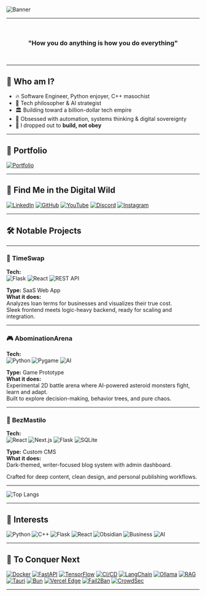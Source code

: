[//]: # (Profile picture by hcnone: https://twitter.com/hcnone)
[//]: # (Original inspiration by Rivhey: https://www.reddit.com/user/Rivhey/)

![Banner](https://github.com/user-attachments/assets/4b3c0276-e910-4309-903e-f8a2e9a3d68f)

---

</br>

<h3 align="center">
  "How you do anything is how you do everything"
</h3>

</br>

---

## 👑 Who am I?
- 🔥 Software Engineer, Python enjoyer, C++ masochist
- 🧠 Tech philosopher & AI strategist
- 🏛️ Building toward a billion-dollar tech empire
- 🐍 Obsessed with automation, systems thinking & digital sovereignty
- 🖤 I dropped out to **build, not obey**

---

## 📑 Portfolio

[![Portfolio](https://img.shields.io/badge/View%20Projects-222831?style=for-the-badge&logo=codeproject&logoColor=white)](https://your-portfolio-link.com)

---

## 🔗 Find Me in the Digital Wild
[![LinkedIn](https://img.shields.io/badge/LinkedIn-%230077B5.svg?style=for-the-badge&logo=linkedin&logoColor=white)](https://www.linkedin.com/in/xxfireboomxx)
[![GitHub](https://img.shields.io/badge/GitHub-%23181717.svg?style=for-the-badge&logo=github&logoColor=white)](https://github.com/xxfireboomxx)
[![YouTube](https://img.shields.io/badge/YouTube-%23FF0000.svg?style=for-the-badge&logo=youtube&logoColor=white)](https://www.youtube.com/@xxfireboomxx)
[![Discord](https://img.shields.io/badge/Discord-%235865F2.svg?style=for-the-badge&logo=discord&logoColor=white)](https://discord.com/users/xxfireboomxx)
[![Instagram](https://img.shields.io/badge/Instagram-%23E4405F.svg?style=for-the-badge&logo=instagram&logoColor=white)](https://instagram.com/fireboomxdd)


---

## 🛠️ Notable Projects

---

### 🚀 **TimeSwap**
**Tech:**  
![Flask](https://img.shields.io/badge/Flask-black?style=flat-square&logo=flask&logoColor=white)
![React](https://img.shields.io/badge/React-20232A?style=flat-square&logo=react&logoColor=61DAFB)
![REST API](https://img.shields.io/badge/REST%20API-4caf50?style=flat-square&logo=apachespark&logoColor=white)

**Type:** SaaS Web App  
**What it does:**  
Analyzes loan terms for businesses and visualizes their true cost.  
Sleek frontend meets logic-heavy backend, ready for scaling and integration.

---

### 🎮 **AbominationArena**
**Tech:**  
![Python](https://img.shields.io/badge/Python-14354C?style=flat-square&logo=python&logoColor=white)
![Pygame](https://img.shields.io/badge/Pygame-2E8B57?style=flat-square&logo=pygame&logoColor=white)
![AI](https://img.shields.io/badge/AI-212121?style=flat-square&logo=openai&logoColor=white)

**Type:** Game Prototype  
**What it does:**  
Experimental 2D battle arena where AI-powered asteroid monsters fight, learn and adapt.  
Built to explore decision-making, behavior trees, and pure chaos.

---

### 📝 **BezMastilo**
**Tech:**  
![React](https://img.shields.io/badge/React-20232A?style=flat-square&logo=react&logoColor=61DAFB)
![Next.js](https://img.shields.io/badge/Next.js-000?style=flat-square&logo=nextdotjs&logoColor=white)
![Flask](https://img.shields.io/badge/Flask-black?style=flat-square&logo=flask&logoColor=white)
![SQLite](https://img.shields.io/badge/SQLite-003B57?style=flat-square&logo=sqlite&logoColor=white)

**Type:** Custom CMS  
**What it does:**  
Dark-themed, writer-focused blog system with admin dashboard.

Crafted for deep content, clean design, and personal publishing workflows.



---

![Top Langs](https://github-readme-stats.vercel.app/api/top-langs/?username=xxfireboomxx&layout=compact&theme=radical)

---

## 🧩 Interests
![Python](https://img.shields.io/badge/Python-%2314354C.svg?style=for-the-badge&logo=python&logoColor=white)
![C++](https://img.shields.io/badge/C++-%2300599C.svg?style=for-the-badge&logo=c%2B%2B&logoColor=white)
![Flask](https://img.shields.io/badge/Flask-%23000.svg?style=for-the-badge&logo=flask&logoColor=white)
![React](https://img.shields.io/badge/React-%2320232a.svg?style=for-the-badge&logo=react&logoColor=%2361DAFB)
![Obsidian](https://img.shields.io/badge/Obsidian-%23483699.svg?style=for-the-badge&logo=obsidian&logoColor=white)
![Business](https://img.shields.io/badge/Business-%23FF6F00.svg?style=for-the-badge&logo=briefcase&logoColor=white)
![AI](https://img.shields.io/badge/AI-%234285F4.svg?style=for-the-badge&logo=openai&logoColor=white)



---

## 🧪 To Conquer Next
[![Docker](https://img.shields.io/badge/Docker-2496ED?style=for-the-badge&logo=docker&logoColor=white)](https://www.docker.com/)
[![FastAPI](https://img.shields.io/badge/FastAPI-009688?style=for-the-badge&logo=fastapi&logoColor=white)](https://fastapi.tiangolo.com/)
[![TensorFlow](https://img.shields.io/badge/TensorFlow-FF6F00?style=for-the-badge&logo=tensorflow&logoColor=white)](https://www.tensorflow.org/)
[![CI/CD](https://img.shields.io/badge/CI%2FCD-A100FF?style=for-the-badge&logo=githubactions&logoColor=white)](https://docs.github.com/en/actions)
[![LangChain](https://img.shields.io/badge/LangChain-000000?style=for-the-badge&logo=chainlink&logoColor=white)](https://www.langchain.com/)
[![Ollama](https://img.shields.io/badge/Ollama-2E2E2E?style=for-the-badge&logo=llama&logoColor=white)](https://ollama.com/)
[![RAG](https://img.shields.io/badge/RAG-4A148C?style=for-the-badge&logo=graphql&logoColor=white)](https://www.pinecone.io/learn/retrieval-augmented-generation/)
[![Tauri](https://img.shields.io/badge/Tauri-FFC107?style=for-the-badge&logo=tauri&logoColor=black)](https://tauri.app/)
[![Bun](https://img.shields.io/badge/Bun-000000?style=for-the-badge&logo=bun&logoColor=white)](https://bun.sh/)
[![Vercel Edge](https://img.shields.io/badge/Vercel%20Edge-000?style=for-the-badge&logo=vercel&logoColor=white)](https://vercel.com/docs/edge-network/overview)
[![Fail2Ban](https://img.shields.io/badge/Fail2Ban-004d40?style=for-the-badge&logo=gnubash&logoColor=white)](http://www.fail2ban.org/)
[![CrowdSec](https://img.shields.io/badge/CrowdSec-0057A0?style=for-the-badge&logo=shield&logoColor=white)](https://www.crowdsec.net/)


---


